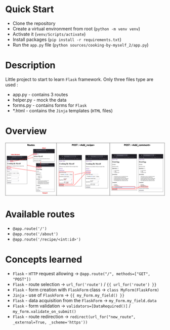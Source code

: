 # Quick Start
* Clone the repository
* Create a virtual environment from root (`python -m venv venv`)
* Activate it (`venv/Scripts/activate`)
* Install packages (`pip install -r requirements.txt`)
* Run the `app.py` file (`python sources/cooking-by-myself_2/app.py`)

# Description
Little project to start to learn `Flask` framework.
Only three files type are used :
* app.py - contains 3 routes
* helper.py - mock the data
* forms.py - contains forms for `Flask`
* *.html - contains the `Jinja` templates (`HTML` files)

# Overview
![](./docs/img/synthesis.png)

# Available routes
* `@app.route('/')`
* `@app.route('/about')`
* `@app.route('/recipe/<int:id>')`

# Concepts learned
* `Flask` - `HTTP` request allowing -> `@app.route("/", methods=["GET", "POST"])`
* `Flask` - route selection -> `url_for('route')` / `{{ url_for('route') }}`
* `Flask` - form creation with `FlaskForm` class -> `class MyForm(FlaskForm)`
* `Jinja` - use of `FlaskForm` -> `{{ my_Form.my_field() }}`
* `Flask` - data acquisition from the `FlaskForm` -> `my_Form.my_field.data`
* `Flask` - form validation -> `validators=[DataRequired()]` / `my_form.validate_on_submit()`
* `Flask` - route redirection -> `redirect(url_for("new_route", _external=True, _scheme='https'))`